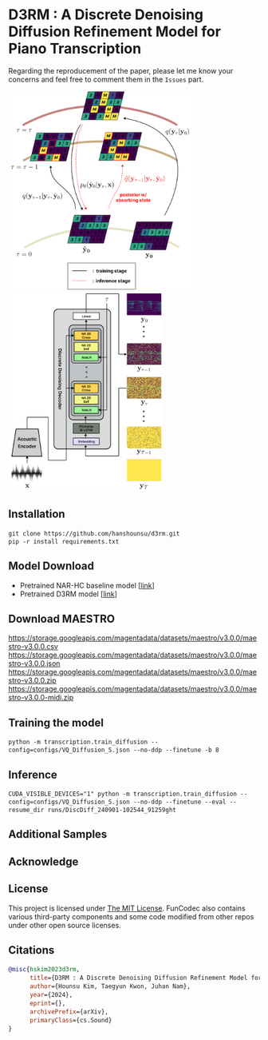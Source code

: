 # D3RM : A Discrete Denoising Diffusion Refinement Model for Piano Transcription

Regarding the reproducement of the paper, please let me know your concerns and feel free to comment them in the `Issues` part.

<img src="https://github.com/hanshounsu/d3rm/blob/main/images/Absorbing%20state.png?raw=true" height="400"/> <img src="https://github.com/hanshounsu/d3rm/blob/main/images/Model%20architecture.png" height="400"/>


## Installation

```shell
git clone https://github.com/hanshounsu/d3rm.git
pip -r install requirements.txt
```

## Model Download
* Pretrained NAR-HC baseline model [[link](https://drive.google.com/file/d/1puA0CkXGioXs9OrS1w-AvwN71yi2cxae/view?usp=sharing)]
* Pretrained D3RM model [[link]()]

## Download MAESTRO
https://storage.googleapis.com/magentadata/datasets/maestro/v3.0.0/maestro-v3.0.0.csv
https://storage.googleapis.com/magentadata/datasets/maestro/v3.0.0/maestro-v3.0.0.json
https://storage.googleapis.com/magentadata/datasets/maestro/v3.0.0/maestro-v3.0.0.zip
https://storage.googleapis.com/magentadata/datasets/maestro/v3.0.0/maestro-v3.0.0-midi.zip

## Training the model
```shell
python -m transcription.train_diffusion --config=configs/VQ_Diffusion_S.json --no-ddp --finetune -b 8 
```

## Inference
```shell
CUDA_VISIBLE_DEVICES="1" python -m transcription.train_diffusion --config=configs/VQ_Diffusion_S.json --no-ddp --finetune --eval --resume_dir runs/DiscDiff_240901-102544_91259ght
```

## Additional Samples

## Acknowledge

<!-- 1. We had a consistent design of [FunASR](https://github.com/alibaba/FunASR), including dataloader, model definition and so on. -->
<!-- 2. We borrowed a lot of code from [Kaldi](http://kaldi-asr.org/) for data preparation. -->
<!-- 4. We borrowed the design of model architecture from [Enocdec](https://github.com/facebookresearch/encodec) and [Enocdec_Trainner](https://github.com/Mikxox/EnCodec_Trainer). -->

## License
This project is licensed under [The MIT License](https://opensource.org/licenses/MIT). 
FunCodec also contains various third-party components and some code modified from other repos 
under other open source licenses.

## Citations

``` bibtex
@misc{hskim2023d3rm,
      title={D3RM : A Discrete Denoising Diffusion Refinement Model for Piano Transcription},
      author={Hounsu Kim, Taegyun Kwon, Juhan Nam},
      year={2024},
      eprint={},
      archivePrefix={arXiv},
      primaryClass={cs.Sound}
}
```

